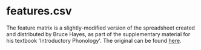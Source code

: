 # features.csv

The feature matrix is a slightly-modified version of the spreadsheet created
and distributed by Bruce Hayes, as part of the supplementary material for his
textbook 'Introductory Phonology'. The original can be
found [here](http://www.linguistics.ucla.edu/people/hayes/IP/#features).
